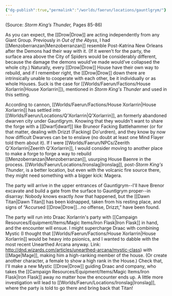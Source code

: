 ```yaml
---
{"dg-publish":true,"permalink":"/worlds/faerun/locations/gauntlgrym/"}
---
```



(Source: *Storm King’s Thunder,* Pages 85-86)

As you can expect, the [[Drow\|Drow]] are acting independently from any Giant Group. Previously in *Out of the Abyss*, I had [[Menzoberranzan\|Menzoberranzan]] resemble Post-Katrina New Orleans after the Demons had their way with it. (If it weren’t for the party, the surface area above the City of Spiders would be considerably different, because the damage the demons would’ve made would’ve collapsed the whole city.) Naturally, every [[Drow\|Drow]] House have their own way to rebuild, and if I remember right, the [[Drow\|Drow]] down there are intrinsically unable to cooperate with each other, be it individually or as whole Houses. Suck is the case for [[Worlds/Faerun/Factions/House Xorlarrin\|House Xorlarrin]]), mentioned in *Storm King's Thunder* and used in this setting.

According to cannon, [[Worlds/Faerun/Factions/House Xorlarrin\|House Xorlarrin]] has settled into [[Worlds/Faerun/Locations/Q'Xorlarrin\|Q'Xorlarrin]], an formerly abandoned dwarven city under Gauntlgrym. Knowing that they wouldn't want to share the forge with a [[Dwarf\|dwarf]] like Bruneor Facking Battlehammer (or for that matter, dealing with Drizzt (Facking) Do'urdren), and they know by now how difficult Dwarves can be to enslave (no doubt at least one Mind Flayer told them about it). If I were [[Worlds/Faerun/NPCs/Zeerith Q'Xorlarrin\|Zeerith Q'Xorlarrin]], I would consider moving to another place to make a forge to forge a way to rebuild [[Menzoberranzan\|Menzoberranzan]], usurping House Baenre in the process. [[Worlds/Faerun/Locations/Ironslag\|Ironslag]], post-*Storm King's Thunder*, is a better location, but even with the volcanic fire source there, they might need something with a bigger kick: Magera.

The party will arrive in the upper entrances of Gauntlgrym--I'll have Brenor excavate and build a gate from the surface to Gauntlgrym proper--in disarray: Nobody knows exactly *how* that happened, but the [[Dawn Titan\|Dawn Titan]] has been kidnapped, taken from his resting place, and signs of “Accursed [[Drow\|Drow]]…no offense, Drizzt,” have been found.

The party will run into Draac Xorlarrin's party with [[Campaign Resources/Equipment/Items/Magic Items/Iron Flask\|Iron Flask]] in hand, and the encounter will ensue. I might supercharge Draac with combining Mystic (I thought that [[Worlds/Faerun/Factions/House Xorlarrin\|House Xorlarrin]] would be heavy into psionics, and I wanted to dabble with the most recent Unearthed Arcana anyway. Link: <http://dnd.wizards.com/articles/unearthed-arcana/mystic-class>) with [[Mage\|Mage]], making him a high-ranking member of the house. (Or create another character, a female to show a high rank in the House.) Check that, I'll make a new Mystic [[Drow\|Drow]] guiding Draac and company, who takes the [[Campaign Resources/Equipment/Items/Magic Items/Iron Flask\|Iron Flask]] away no matter how the encounter ends up. A little more investigation will lead to [[Worlds/Faerun/Locations/Ironslag\|Ironslag]], where the party is told to go there and bring back that Titan!
